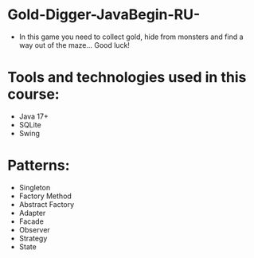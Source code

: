 # Gold-Digger-JavaBegin-RU-

- In this game you need to collect gold, hide from monsters and find a way out of the maze... Good luck!

# Tools and technologies used in this course:

- Java 17+
- SQLite
- Swing

# Patterns:
- Singleton
- Factory Method
- Abstract Factory
- Adapter
- Facade
- Observer
- Strategy
- State

